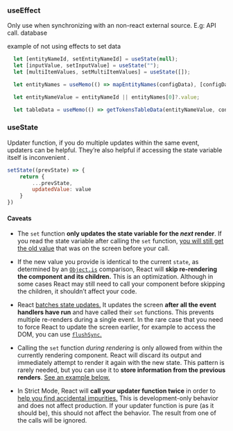 ### useEffect
Only use when synchronizing with an non-react external source. E.g: API call. database

example of not using effects to set data
```javascript
  let [entityNameId, setEntityNameId] = useState(null);
  let [inputValue, setInputValue] = useState("");
  let [multiItemValues, setMultiItemValues] = useState([]);

  let entityNames = useMemo(() => mapEntityNames(configData), [configData]);

  let entityNameValue = entityNameId || entityNames[0]?.value;

  let tableData = useMemo(() => getTokensTableData(entityNameValue, configData), [entityNameValue, configData]);
```

### useState

Updater function, if you do multiple updates within the same event, updaters can be helpful. They’re also helpful if accessing the state variable itself is inconvenient . 
```jsx
setState((prevState) => {
	return {
		...prevState,
		updatedValue: value
	}
})
```

#### Caveats[](https://react.dev/reference/react/useState#setstate-caveats "Link for Caveats")

- The `set` function **only updates the state variable for the _next_ render**. If you read the state variable after calling the `set` function, [you will still get the old value](https://react.dev/reference/react/useState#ive-updated-the-state-but-logging-gives-me-the-old-value) that was on the screen before your call.
    
- If the new value you provide is identical to the current `state`, as determined by an [`Object.is`](https://developer.mozilla.org/en-US/docs/Web/JavaScript/Reference/Global_Objects/Object/is) comparison, React will **skip re-rendering the component and its children.** This is an optimization. Although in some cases React may still need to call your component before skipping the children, it shouldn’t affect your code.
    
- React [batches state updates.](https://react.dev/learn/queueing-a-series-of-state-updates) It updates the screen **after all the event handlers have run** and have called their `set` functions. This prevents multiple re-renders during a single event. In the rare case that you need to force React to update the screen earlier, for example to access the DOM, you can use [`flushSync`.](https://react.dev/reference/react-dom/flushSync)
    
- Calling the `set` function _during rendering_ is only allowed from within the currently rendering component. React will discard its output and immediately attempt to render it again with the new state. This pattern is rarely needed, but you can use it to **store information from the previous renders**. [See an example below.](https://react.dev/reference/react/useState#storing-information-from-previous-renders)
    
- In Strict Mode, React will **call your updater function twice** in order to [help you find accidental impurities.](https://react.dev/reference/react/useState#my-initializer-or-updater-function-runs-twice) This is development-only behavior and does not affect production. If your updater function is pure (as it should be), this should not affect the behavior. The result from one of the calls will be ignored.